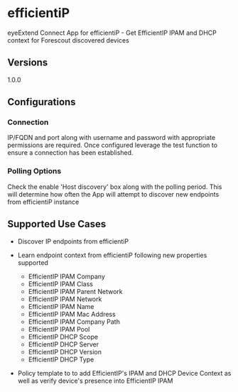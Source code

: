 # efficientiP
eyeExtend Connect App for efficientiP - Get EfficientIP IPAM and DHCP context for Forescout discovered devices

## Versions
1.0.0

## Configurations
### Connection
IP/FQDN and port along with username and password with appropriate permissions are required. Once configured leverage the test function to ensure a connection has been established.
### Polling Options
Check the enable 'Host discovery' box along with the polling period. This will determine how often the App will attempt to discover new endpoints from efficientiP instance

## Supported Use Cases
* Discover IP endpoints from efficientiP
* Learn endpoint context from efficientiP following new properties supported
  * EfficientIP IPAM Company
  * EfficientIP IPAM Class
  * EfficientIP IPAM Parent Network
  * EfficientIP IPAM Network
  * EfficientIP IPAM Name
  * EfficientIP IPAM Mac Address
  * EfficientIP IPAM Company Path
  * EfficientIP IPAM Pool
  * EfficientIP DHCP Scope
  * EfficientIP DHCP Server
  * EfficientIP DHCP Version
  * EfficientIP DHCP Type


* Policy template to to add EfficientIP's IPAM and DHCP Device Context as well as verify device's presence into EfficientIP IPAM
